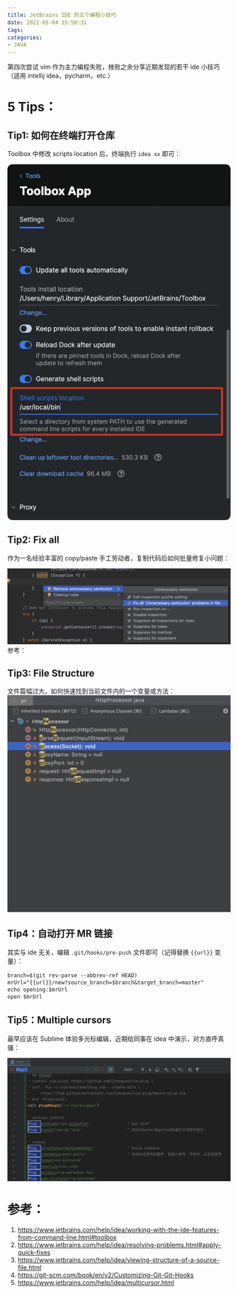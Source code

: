 ```yaml
---
title: JetBrains IDE 的五个编程小技巧
date: 2022-05-04 15:50:31
tags:
categories:
- JAVA
---
```



第四次尝试 vim 作为主力编程失败，挫败之余分享近期发现的若干 ide 小技巧（适用 intellij idea，pycharm，etc.）

<!--more-->

# 5 Tips：

## Tip1: 如何在终端打开仓库
Toolbox 中修改 scripts location 后，终端执行 `idea xx` 即可：

![](../images/blog/2021-09-04-jvm-note/16516488178925.jpg)


## Tip2: Fix all
作为一名经验丰富的 copy/paste 手工劳动者，复制代码后如何批量修复小问题：

![](../images/blog/2021-09-04-jvm-note/16471630809745.jpg)
参考：

## Tip3: File Structure
文件篇幅过大，如何快速找到当前文件内的一个变量或方法：
![](../images/blog/2021-09-04-jvm-note/16471636200710.jpg)

## Tip4：自动打开 MR 链接
其实与 ide 无关，编辑 `.git/hooks/pre-push` 文件即可（记得替换 `{{url}}` 变量）：

```
branch=$(git rev-parse --abbrev-ref HEAD)
mrUrl="{{url}}/new?source_branch=$branch&target_branch=master"
echo opening:$mrUrl
open $mrUrl
```

## Tip5：Multiple cursors

最早应该在 Sublime 体验多光标编辑，近期给同事在 idea 中演示，对方直呼真骚：

![](../images/blog/2021-09-04-jvm-note/16516497949165.jpg)





# 参考：
1. https://www.jetbrains.com/help/idea/working-with-the-ide-features-from-command-line.html#toolbox
2. https://www.jetbrains.com/help/idea/resolving-problems.html#apply-quick-fixes
3. https://www.jetbrains.com/help/idea/viewing-structure-of-a-source-file.html
4. https://git-scm.com/book/en/v2/Customizing-Git-Git-Hooks
5. https://www.jetbrains.com/help/idea/multicursor.html
